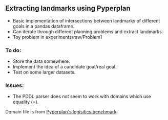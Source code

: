 ## Extracting landmarks using Pyperplan
- Basic implementation of intersections between landmarks of different goals in a pandas dataframe.
- Can iterate through different planning problems and extract landmarks.
- Toy problem in experiments/raw/Problem1
### To do:
- Store the data somewhere.
- Implement the idea of a candidate goal/real goal.
- Test on some larger datasets.
### Issues:
- The PDDL parser does not seem to work with domains which use equality (=).

Domain file is from [Pyperplan's logisitics benchmark](https://github.com/aibasel/pyperplan/blob/master/benchmarks/logistics/domain.pddl).
